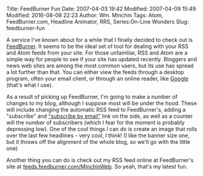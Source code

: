Title: FeedBurner Fun
Date: 2007-04-03 19:42
Modified: 2007-04-09 15:49
Modified: 2016-08-08 22:23
Author: Wm. Minchin
Tags: Atom, FeedBurner.com, Headline Animator, RRS, Series:On-Line Wonders
Slug: feedburner-fun

A service I've known about for a while that I finally decided to check
out is [FeedBurner](http://www.FeedBurner.com). It seems to be the ideal
set of tool for dealing with your RSS and Atom feeds from your site. For
those unfamiliar, RSS and Atom are a simple way for people to see if
your site has updated recently. Bloggers and news web sites are among
the most common users, but its use has spread a lot further than that.
You can either view the feeds through a desktop program, often your
email client, or through an online reader, like
[Google](http://reader.google.com) (that's what I use).

As a result of picking up FeedBurner, I'm going to make a number of
changes to my blog, although I suppose most will be under the hood.
These will include changing the automatic RSS feed to FeedBurner's,
adding a "subscribe" and ["subscribe by
email"](http://www.feedburner.com/fb/a/emailverifySubmit?feedId=824735)
link on the side, as well as a counter will the number of subscribers
(which I fear for the moment is probably depressing low). One of the
cool things I can do is create an image that rolls over the last few
headlines - very cool, I think! (I like the banner size one, but it
throws off the alignment of the whole blog, so we'll go with the little
one)

Another thing you can do is check out my RSS feed online at FeedBurner's
site at
[feeds.feedburner.com/MinchinWeb](http://feeds.feedburner.com/MinchinWeb).
So yeah, that's my latest fun.

<!-- (I like the 468x60 banner most, which now
sits at the bottom of each page [that might yet change], so I can't have
an image in the post as it will mess up the formating of my blog, so
look down or click below to get the code)

[↑ Grab the Minchin Web Headline
Animator](http://www.feedburner.com/fb/a/headlineanimator/install?id=824735)
-->
